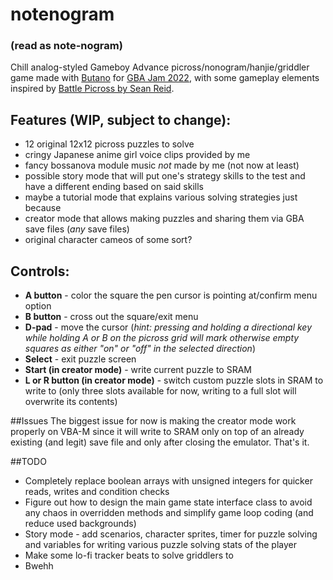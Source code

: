 # notenogram
### (read as note-nogram)
Chill analog-styled Gameboy Advance picross/nonogram/hanjie/griddler game made with [Butano](http://https://github.com/GValiente/butano) for [GBA Jam 2022](http://https://itch.io/jam/gbajam22), with some gameplay elements inspired by [Battle Picross by Sean Reid](https://pdroms.de/files/nintendo-gameboyadvance-gba/battle-picross-v1-0).

## Features (WIP, subject to change):
* 12 original 12x12 picross puzzles to solve
* cringy Japanese anime girl voice clips provided by me
* fancy bossanova module music *not* made by me (not now at least)
* possible story mode that will put one's strategy skills to the test and have a different ending based on said skills
* maybe a tutorial mode that explains various solving strategies just because
* creator mode that allows making puzzles and sharing them via GBA save files (*any* save files)
* original character cameos of some sort?

## Controls:
* **A button** - color the square the pen cursor is pointing at/confirm menu option
* **B button** - cross out the square/exit menu
* **D-pad** - move the cursor (*hint: pressing and holding a directional key while holding A or B on the picross grid will mark otherwise empty squares as either "on" or "off" in the selected direction*)
* **Select** - exit puzzle screen
* **Start (in creator mode)** - write current puzzle to SRAM
* **L or R button (in creator mode)** - switch custom puzzle slots in SRAM to write to (only three slots available for now, writing to a full slot will overwrite its contents)

##Issues
The biggest issue for now is making the creator mode work properly on VBA-M since it will write to SRAM only on top of an already existing (and legit) save file and only after closing the emulator. That's it.

##TODO
* Completely replace boolean arrays with unsigned integers for quicker reads, writes and condition checks
* Figure out how to design the main game state interface class to avoid any chaos in overridden methods and simplify game loop coding (and reduce used backgrounds)
* Story mode - add scenarios, character sprites, timer for puzzle solving and variables for writing various puzzle solving stats of the player
* Make some lo-fi tracker beats to solve griddlers to
* Bwehh
